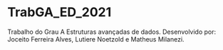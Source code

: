 # TrabGA_ED_2021
Trabalho do Grau A Estruturas avançadas de dados.
Desenvolvido por: Joceito Ferreira Alves, Lutiere Noetzold e Matheus Milanezi.
